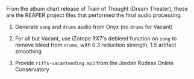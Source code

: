 From the album chart release of Train of Thought (Dream Theater),
these are the REAPER project files that performed the final audio processing.

  1. Generate `song` and `drums` audio from Onyx (no `drums` for Vacant)

  2. For all but Vacant, use iZotope RX7's debleed function on `song` to remove bleed from `drums`, with 0.3 reduction strength, 1.5 artifact smoothing

  3. Provide `riffs-vacantending.mp3` from the Jordan Rudess Online Conservatory
